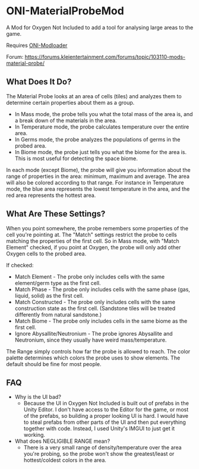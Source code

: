 # ONI-MaterialProbeMod

A Mod for Oxygen Not Included to add a tool for analysing large areas to the game.

Requires [ONI-Modloader](https://github.com/javisar/ONI-Modloader)

Forum: https://forums.kleientertainment.com/forums/topic/103110-mods-material-probe/

## What Does It Do?

The Material Probe looks at an area of cells (tiles) and analyzes them to determine certain properties about them as a group.

 - In Mass mode, the probe tells you what the total mass of the area is, and a break down of the materials in the area.
 - In Temperature mode, the probe calculates temperature over the entire area.
 - In Germs mode, the probe analyzes the populations of germs in the probed area.
 - In Biome mode, the probe just tells you what the biome for the area is. This is most useful for detecting the space biome.

In each mode (except Biome), the probe will give you information about the range of properties in the area: minimum, maximum and average. The area will also be colored according to that range. For instance in Temperature mode, the blue area represents the lowest temperature in the area, and the red area represents the hottest area.

## What Are These Settings?

When you point somewhere, the probe remembers some properties of the cell you're pointing at. The "Match" settings restrict the probe to cells matching the properties of the first cell. So in Mass mode, with "Match Element" checked, if you point at Oxygen, the probe will only add other Oxygen cells to the probed area.

If checked:

 - Match Element - The probe only includes cells with the same element/germ type as the first cell.
 - Match Phase - The probe only includes cells with the same phase (gas, liquid, solid) as the first cell.
 - Match Constructed - The probe only includes cells with the same construction state as the first cell. (Sandstone tiles will be treated differently from natural sandstone.)
 - Match Biome - The probe only includes cells in the same biome as the first cell.
 - Ignore Abysallite/Neutronium - The probe ignores Abysallite and Neutronium, since they usually have weird mass/temperature.

The Range simply controls how far the probe is allowed to reach. The color palette determines which colors the probe uses to show elements. The default should be fine for most people.

## FAQ

 - Why is the UI bad?
   - Because the UI in Oxygen Not Included is built out of prefabs in the Unity Editor. I don't have access to the Editor for the game, or most of the prefabs, so building a proper looking UI is hard. I would have to steal prefabs from other parts of the UI and then put everything together with code. Instead, I used Unity's IMGUI to just get it working.
 - What does NEGLIGIBLE RANGE mean?
   - There is a very small range of density/temperature over the area you're probing, so the probe won't show the greatest/least or hottest/coldest colors in the area.
